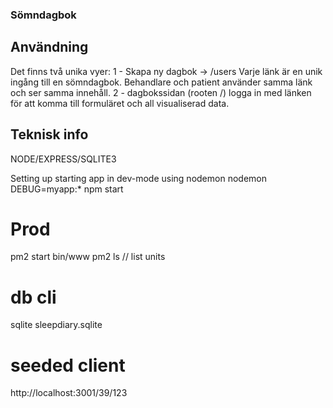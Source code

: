 ### Sömndagbok

## Användning
Det finns två unika vyer:
1 - Skapa ny dagbok -> /users
Varje länk är en unik ingång till en sömndagbok. Behandlare och patient använder samma länk och ser samma innehåll.
2 - dagbokssidan (rooten /) logga in med länken för att komma till formuläret och all visualiserad data.

## Teknisk info
NODE/EXPRESS/SQLITE3

Setting up 
starting app in dev-mode using nodemon
nodemon DEBUG=myapp:* npm start

# Prod
pm2 start bin/www 
pm2 ls // list units

# db cli
sqlite sleepdiary.sqlite

# seeded client
http://localhost:3001/39/123